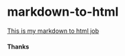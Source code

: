# markdown-to-html 
[This is my markdown to html job](file:///Users/mariavelado/Desktop/Becode/markdown-to-html/index.html)
#### Thanks